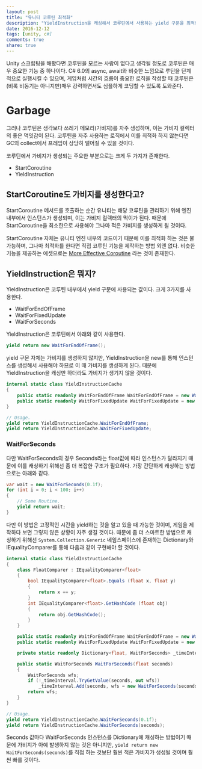 ```yaml
---
layout: post
title: "유니티 코루틴 최적화"
description: "YieldInstruction을 캐싱해서 코루틴에서 사용하는 yield 구문을 최적화하자"
date: 2016-12-12
tags: [unity, c#]
comments: true
share: true
---
```


Unity 스크립팅을 해봤다면 코루틴을 모르는 사람이 없다고 생각될 정도로 코루틴은 매우 중요한 기능 중 하나이다.
C# 6.0의 async, await와 비슷한 느낌으로 루틴을 단계적으로 실행시킬 수 있으며, 게임처럼 시간의 흐름이 중요한 로직을 작성할 때 코루틴은 (비록 비동기는 아니지만)매우 강력하면서도 심플하게 코딩할 수 있도록 도와준다.

# Garbage

그러나 코루틴은 생각보다 쓰레기 메모리(가비지)를 자주 생성하며, 이는 가비지 컬렉터의 좋은 먹잇감이 된다.
코루틴을 자주 사용하는 로직에서 이를 최적화 하지 않는다면 GC의 collect에서 프레임이 상당히 떨어질 수 있을 것이다.

코루틴에서 가비지가 생성되는 주요한 부분으로는 크게 두 가지가 존재한다.

* StartCoroutine
* YieldInstruction

## StartCoroutine도 가비지를 생성한다고?
StartCoroutine 메서드를 호출하는 순간 유니티는 해당 코루틴을 관리하기 위해 엔진 내부에서 인스턴스가 생성되며, 이는 가비지 컬렉터의 먹이가 된다.
때문에 StartCoroutine을 최소한으로 사용해야 그나마 적은 가비지를 생성하게 될 것이다.

StartCoroutine 자체는 유니티 엔진 내부의 코드이기 때문에 이를 최적화 하는 것은 불가능하며, 그나마 최적화를 한다면 직접 코루틴 기능을 제작하는 방법 외엔 없다.
비슷한 기능을 제공하는 에셋으로는 [More Effective Coroutine](https://www.assetstore.unity3d.com/en/#!/content/68480) 라는 것이 존재한다.

## YieldInstruction은 뭐지?
YieldInstruction은 코루틴 내부에서 yield 구문에 사용되는 값이다.
크게 3가지를 사용한다.

* WaitForEndOfFrame
* WaitForFixedUpdate
* WaitForSeconds

YieldInstruction은 코루틴에서 아래와 같이 사용한다.

```csharp
yield return new WaitForEndOfFrame();
```

yield 구문 자체는 가비지를 생성하지 않지만, YieldInstruction을 new를 통해 인스턴스를 생성해서 사용해야 하므로 이 때 가비지를 생성하게 된다.
때문에 YieldInstruction을 캐싱만 하더라도 가비지가 생기지 않을 것이다.

```csharp
internal static class YieldInstructionCache
{
    public static readonly WaitForEndOfFrame WaitForEndOfFrame = new WaitForEndOfFrame();
    public static readonly WaitForFixedUpdate WaitForFixedUpdate = new WaitForFixedUpdate();
}

// Usage.
yield return YieldInstructionCache.WaitForEndOfFrame;
yield return YieldInstructionCache.WaitForFixedUpdate;
```

### WaitForSeconds
다만 WaitForSeconds의 경우 Seconds라는 float값에 따라 인스턴스가 달라지기 때문에 이를 캐싱하기 위해선 좀 더 복잡한 구조가 필요하다.
가장 간단하게 캐싱하는 방법으로는 아래와 같다.

```csharp
var wait = new WaitForSeconds(0.1f);
for (int i = 0; i < 100; i++)
{
    // Some Routine.
    yield return wait;
}
```

다만 이 방법은 고정적인 시간을 yield하는 것을 알고 있을 때 가능한 것이며, 게임을 제작하다 보면 그렇지 않은 상황이 자주 생길 것이다.
때문에 좀 더 스마트한 방법으로 캐싱하기 위해선 `System.Collection.Generic` 네임스페이스에 존재하는 Dictionary와 IEqualityComparer를 통해 다음과 같이 구현해야 할 것이다.

```csharp
internal static class YieldInstructionCache
{
    class FloatComparer : IEqualityComparer<float>
    {
        bool IEqualityComparer<float>.Equals (float x, float y)
        {
            return x == y;
        }
        int IEqualityComparer<float>.GetHashCode (float obj)
        {
            return obj.GetHashCode();
        }
    }

    public static readonly WaitForEndOfFrame WaitForEndOfFrame = new WaitForEndOfFrame();
    public static readonly WaitForFixedUpdate WaitForFixedUpdate = new WaitForFixedUpdate();

    private static readonly Dictionary<float, WaitForSeconds> _timeInterval = new Dictionary<float, WaitForSeconds>(new FloatComparer());

    public static WaitForSeconds WaitForSeconds(float seconds)
    {
        WaitForSeconds wfs;
        if (!_timeInterval.TryGetValue(seconds, out wfs))
            _timeInterval.Add(seconds, wfs = new WaitForSeconds(seconds));
        return wfs;
    }
}
```

```csharp
// Usage.
yield return YieldInstructionCache.WaitForSeconds(0.1f);
yield return YieldInstructionCache.WaitForSeconds(seconds);
```

Seconds 값마다 WaitForSeconds 인스턴스를 Dictionary에 캐싱하는 방법이기 때문에 가비지가 아예 발생하지 않는 것은 아니지만, `yield return new WaitForSeconds(seconds)`를 직접 하는 것보단 훨씬 적은 가비지가 생성될 것이며 훨씬 빠를 것이다.
